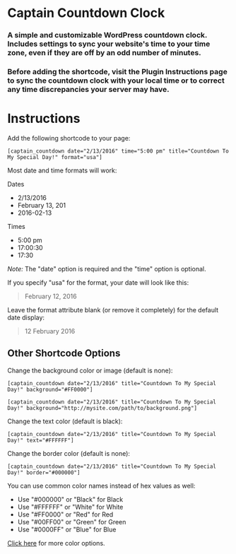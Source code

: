 # Captain Countdown Clock

### A simple and customizable WordPress countdown clock. Includes settings to sync your website's time to your time zone, even if they are off by an odd number of minutes. 

### Before adding the shortcode, visit the Plugin Instructions page to sync the countdown clock with your local time or to correct any time discrepancies your server may have.

# Instructions

Add the following shortcode to your page:

`[captain_countdown date="2/13/2016" time="5:00 pm" title="Countdown To My Special Day!" format="usa"]`

Most date and time formats will work:

Dates
- 2/13/2016
- February 13, 201
- 2016-02-13

Times
- 5:00 pm
- 17:00:30
- 17:30

*Note:* The "date" option is required and the "time" option is optional. 

If you specify "usa" for the format, your date will look like this:

>February 12, 2016 

Leave the format attribute blank (or remove it completely) for the default date display:

>12 February 2016 

## Other Shortcode Options

Change the background color or image (default is none):

`[captain_countdown date="2/13/2016" title="Countdown To My Special Day!" background="#FF0000"]`

`[captain_countdown date="2/13/2016" title="Countdown To My Special Day!" background="http://mysite.com/path/to/background.png"]`

Change the text color (default is black):

`[captain_countdown date="2/13/2016" title="Countdown To My Special Day!" text="#FFFFFF"]`

Change the border color (default is none):

`[captain_countdown date="2/13/2016" title="Countdown To My Special Day!" border="#000000"]`

You can use common color names instead of hex values as well:

- Use "#000000" or "Black" for Black
- Use "#FFFFFF" or "White" for White
- Use "#FF0000" or "Red" for Red
- Use "#00FF00" or "Green" for Green
- Use "#0000FF" or "Blue" for Blue
    
[Click here](http://www.w3schools.com/colors/colors_hex.asp) for more color options.

